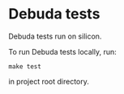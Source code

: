 # Debuda tests

Debuda tests run on silicon.

To run Debuda tests locally, run:
```
make test
```
in project root directory.